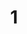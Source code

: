 ---
layout: painting
title: 1
image: /images/paintings/mdf/JRB Web 01-min.jpg
dimensions: 300mm x 300mm
media: Acrylic on MDF
group: MDF
---